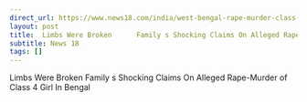 ```yaml
---
direct_url: https://www.news18.com/india/west-bengal-rape-murder-class-4-student-south-24-parganas-family-claims-limbs-were-broke-latest-update-9075466.html
layout: post
title:  Limbs Were Broken      Family s Shocking Claims On Alleged Rape-Murder of Class 4 Girl In Bengal
subtitle: News 18
tags: []
---
```


 Limbs Were Broken      Family s Shocking Claims On Alleged Rape-Murder of Class 4 Girl In Bengal
